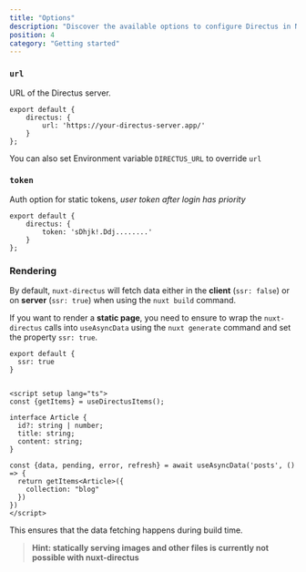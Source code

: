 ```yaml
---
title: "Options"
description: "Discover the available options to configure Directus in Nuxt"
position: 4
category: "Getting started"
---
```


### `url`

URL of the Directus server.

```js{}[nuxt.config.js]
export default {
	directus: {
		url: 'https://your-directus-server.app/'
	}
};
```

You can also set Environment variable `DIRECTUS_URL` to override `url`

### `token`

Auth option for static tokens, *user token after login has priority*

```js{}[nuxt.config.js]
export default {
	directus: {
		token: 'sDhjk!.Ddj........'
	}
};
```

### Rendering

By default, `nuxt-directus` will fetch data either in the **client** (`ssr: false`) or on **server** (`ssr: true`) when
using the `nuxt build` command.

If you want to render a **static page**, you need to ensure to wrap the `nuxt-directus` calls into `useAsyncData` using
the `nuxt generate` command and set the property `ssr: true`.

````js{}[nuxt.config.js]
export default {   
  ssr: true
}
````

```vue [your-page.vue]

<script setup lang="ts">
const {getItems} = useDirectusItems();

interface Article {
  id?: string | number;
  title: string;
  content: string;
}

const {data, pending, error, refresh} = await useAsyncData('posts', () => {
  return getItems<Article>({
    collection: "blog"
  })
})
</script>
````

This ensures that the data fetching happens during build time.



> **Hint: statically serving images and other files is currently not possible with nuxt-directus**
